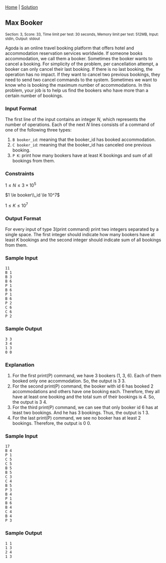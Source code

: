 [Home](../README.md) | [Solution](./solution.py)

## Max Booker

<sup>Section: 3, Score: 33, Time limit per test: 30 seconds, Memory limit per test: 512MB, Input: stdin, Output: stdout</sup>

Agoda is an online travel booking platform that offers hotel and accommodation reservation services worldwide. If someone books accommodation, we call them a booker. Sometimes the booker wants to cancel a booking. For simplicity of the problem, per cancellation attempt, a booker can only cancel their last booking. If there is no last booking, the operation has no impact. If they want to cancel two previous bookings, they need to send two cancel commands to the system. Sometimes we want to know who is booking the maximum number of accommodations. In this problem, your job is to help us find the bookers who have more than a certain number of bookings.

### Input Format

The first line of the input contains an integer $N$, which represents the number of operations. Each of the next $N$ lines consists of a command of one of the following three types:

1. `B booker_id`: meaning that the booker_id has booked accommodation.
2. `C booker_id`: meaning that the booker_id has canceled one previous booking.
3. `P K`: print how many bookers have at least K bookings and sum of all bookings from them.

### Constraints

$1 \le N \le 3\times10^5$

$1 \le booker\\_id \le 10^7$

$1 \le K \le 10^7$

### Output Format

For every input of type 3(print command) print two integers separated by a single space. The first integer should indicate how many bookers have at least $K$ bookings and the second integer should indicate sum of all bookings from them.

### Sample Input

```
11
B 1
B 3
B 6
P 1
B 6
P 1
B 6
P 2
C 6
C 6
P 2
```

### Sample Output

```
3 3
3 4
1 3
0 0
```

### Explanation

1. For the first print(P) command, we have 3 bookers (1, 3, 6). Each of them booked only one accommodation. So, the output is 3 3.
2. For the second print(P) command, the booker with id 6 has booked 2 accommodations and others have one booking each. Therefore, they all have at least one booking and the total sum of their bookings is 4. So, the output is 3 4.
3. For the third print(P) command, we can see that only booker id 6 has at least two bookings. And he has 3 bookings. Thus, the output is 1 3.
4. For the last print(P) command, we see no booker has at least 2 bookings. Therefore, the output is 0 0.

### Sample Input

```
17
B 4
P 1
C 5
C 5
B 5
B 5
C 3
C 4
B 5
P 3
B 4
P 1
B 6
B 4
C 4
B 4
P 3
```

### Sample Output

```
1 1
1 3
2 4
1 3
```
